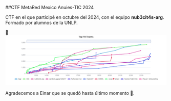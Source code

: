 ##CTF MetaRed Mexico Anuies-TIC 2024

CTF en el que participé en octubre del 2024, con el equipo **nub3cit4s-arg**. Formado por alumnos de la UNLP.

🥉
![top10](https://github.com/distro-hopper/CTF/blob/main/CTF%20MetaRed%20Mexico%20Anuies-TIC%202024/.media/Top%2010%20Teams.png?raw=true)

Agradecemos a Einar que se quedó hasta último momento 👋.
